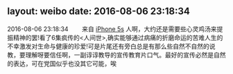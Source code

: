 layout: weibo
date: 2016-08-06 23:18:34
---
<meta name="referrer" content="no-referrer" />

2016-08-06 23:18:34  &nbsp;&nbsp;&nbsp;&nbsp;&nbsp;&nbsp; 来自 <a href="sinaweibo://customweibosource" rel="nofollow">iPhone 5s</a>
人啊，大约还是需要些心灵鸡汤来提振精神的罢!看了6集疯传的<人间世>,确实能够通过病痛的折磨命运的苦难人生的不幸激发对生命与健康的珍爱!可是片尾还有旁白总是有那么些自然不自然的说教，要理解呀要信任啊，一副谆谆教导的宣传教育片口气。最好的宣传必然是自然的表达，可在党国似乎也没其它可能，唉 ​​​
